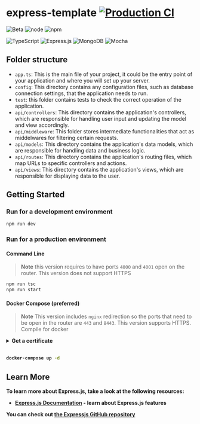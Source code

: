 # express-template  [![Production CI](https://github.com/UNIZAR-30226-01/chess-backend/actions/workflows/production.yml/badge.svg)](https://github.com/UNIZAR-30226-01/chess-backend/actions/workflows/production.yml)

![Beta](https://img.shields.io/badge/Status-Beta-red)
![node](https://img.shields.io/badge/node-16.x-blue)
![npm](https://img.shields.io/badge/npm-8.15.0-blue)

![TypeScript](https://img.shields.io/badge/typescript-%23007ACC.svg?style=for-the-badge&logo=typescript&logoColor=white)
![Express.js](https://img.shields.io/badge/express.js-%23404d59.svg?style=for-the-badge&logo=express&logoColor=%2361DAFB)
![MongoDB](https://img.shields.io/badge/MongoDB-%234ea94b.svg?style=for-the-badge&logo=mongodb&logoColor=white)
![Mocha](https://img.shields.io/badge/-mocha-%238D6748?style=for-the-badge&logo=mocha&logoColor=white)

## Folder structure

- `app.ts`: This is the main file of your project, it could be the entry point of your application and where you will set up your server.
- `config`: This directory contains any configuration files, such as database connection settings, that the application needs to run.
- `test`: this folder contains tests to check the correct operation of the application.
- `api/controllers`: This directory contains the application's controllers, which are responsible for handling user input and updating the model and view accordingly.
- `api/middleware`: This folder stores intermediate functionalities that act as middelwares for filtering certain requests.
- `api/models`: This directory contains the application's data models, which are responsible for handling data and business logic.
- `api/routes`: This directory contains the application's routing files, which map URLs to specific controllers and actions.
- `api/views`: This directory contains the application's views, which are responsible for displaying data to the user.

## Getting Started

### Run for a development environment

```bash
npm run dev
```

###  Run for a production environment

#### Command Line
> **Note** 
> this version requires to have ports `4000` and `4001` open on the router. This version does not support HTTPS 

```bash
npm run tsc
npm run start
```

#### Docker Compose (preferred)

> **Note** 
>  This version includes `nginx` redirection so the ports that need to be open in the router are `443` and `8443`. This version supports HTTPS.
Compile for docker

  <details>
    <summary><b>Get a certificate<b></summary>
    <details>
    <summary>Self Signed</summary>

1. Crea una clave privada utilizando el siguiente comando:
```bash
openssl genrsa -out privkey.pem 2048
```
1. Crea un certificado autofirmado utilizando el siguiente comando:<br>
  Este comando generará un certificado autofirmado válido por 365 días y lo guardará en un archivo llamado "cert.crt". Durante la ejecución del comando se te solicitará que proporciones algunos datos para el certificado. Asegúrate de proporcionar el nombre de dominio correcto en el campo "Common Name".
```bash
openssl req -new -x509 -key privkey.pem -out cert.pem -days 365
```
1. Verifica que el certificado SSL y la clave privada corresponden utilizando los siguientes comandos:
```
openssl x509 -noout -modulus -in cert.crt | openssl md5
openssl rsa -noout -modulus -in cert.key | openssl md5
```
  </details>
  <details>
    <summary>Lets Encrypt & Certbot</summary>

Follow the instructions on the following [page](https://certbot.eff.org/)

  </details>
  </details>
<br>

```bash
docker-compose up -d
```

## Learn More

To learn more about Express.js, take a look at the following resources:

- [Express.js Documentation](https://expressjs.com/) - learn about Express.js features

You can check out [the Expressjs GitHub repository](https://github.com/expressjs/express)
